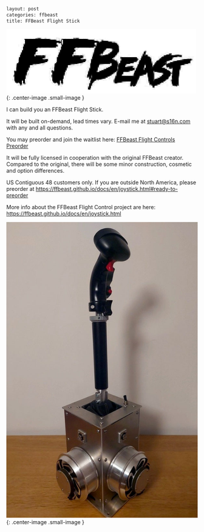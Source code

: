 ```
layout: post
categories: ffbeast
title: FFBeast Flight Stick

```

![img](../assets/logo.png){: .center-image .small-image }



I can build you an FFBeast Flight Stick.

It will be built on-demand, lead times vary. E-mail me at stuart@s16n.com with any and all questions. 

You may preorder and join the waitlist here: [FFBeast Flight Controls Preorder](https://forms.office.com/r/ZqVRTXDBVu)

It will be fully licensed in cooperation with the original FFBeast creator. Compared to the original, there will be some minor construction, cosmetic and option differences. 

US Contiguous 48 customers only. If you are outside North America, please preorder at https://ffbeast.github.io/docs/en/joystick.html#ready-to-preorder

More info about the FFBeast Flight Control project are here: https://ffbeast.github.io/docs/en/joystick.html

![img](../assets/thrustmaster_on_extender-1761523114117-6.jpg){: .center-image .small-image }



